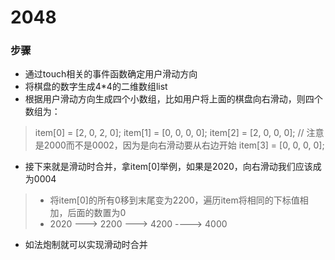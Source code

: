 # 2048
### 步骤
- 通过touch相关的事件函数确定用户滑动方向
- 将棋盘的数字生成4*4的二维数组list
- 根据用户滑动方向生成四个小数组，比如用户将上面的棋盘向右滑动，则四个数组为：
> item[0] = [2, 0, 2, 0];
> item[1] = [0, 0, 0, 0];
>item[2] = [2, 0, 0, 0];   // 注意是2000而不是0002，因为是向右滑动要从右边开始
> item[3] = [0, 0, 0, 0];
- 接下来就是滑动时合并，拿item[0]举例，如果是2020，向右滑动我们应该成为0004
>- 将item[0]的所有0移到末尾变为2200，遍历item将相同的下标值相加，后面的数置为0
>- 2020 ---> 2200 ---> 4200 ----> 4000
- 如法炮制就可以实现滑动时合并 
